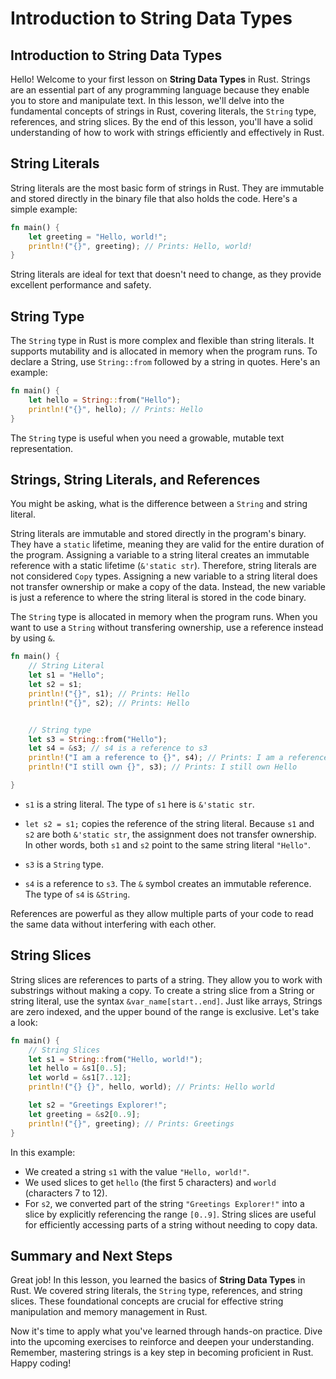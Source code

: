 # Introduction to String Data Types

## Introduction to String Data Types
Hello! Welcome to your first lesson on **String Data Types** in Rust. Strings are an essential part of any programming language because they enable you to store and manipulate text. In this lesson, we'll delve into the fundamental concepts of strings in Rust, covering literals, the `String` type, references, and string slices. By the end of this lesson, you'll have a solid understanding of how to work with strings efficiently and effectively in Rust.

## String Literals
String literals are the most basic form of strings in Rust. They are immutable and stored directly in the binary file that also holds the code. Here's a simple example:

```Rust
fn main() {
    let greeting = "Hello, world!";
    println!("{}", greeting); // Prints: Hello, world!
}
```
String literals are ideal for text that doesn't need to change, as they provide excellent performance and safety.

## String Type
The `String` type in Rust is more complex and flexible than string literals. It supports mutability and is allocated in memory when the program runs. To declare a String, use `String::from` followed by a string in quotes. Here's an example:

```Rust
fn main() {
    let hello = String::from("Hello");
    println!("{}", hello); // Prints: Hello
}
```
The `String` type is useful when you need a growable, mutable text representation.

## Strings, String Literals, and References
You might be asking, what is the difference between a `String` and string literal.

String literals are immutable and stored directly in the program's binary. They have a `static` lifetime, meaning they are valid for the entire duration of the program. Assigning a variable to a string literal creates an immutable reference with a static lifetime (`&'static str`). Therefore, string literals are not considered `Copy` types. Assigning a new variable to a string literal does not transfer ownership or make a copy of the data. Instead, the new variable is just a reference to where the string literal is stored in the code binary.

The `String` type is allocated in memory when the program runs. When you want to use a `String` without transfering ownership, use a reference instead by using `&`.

```Rust
fn main() {
    // String Literal
    let s1 = "Hello";
    let s2 = s1;
    println!("{}", s1); // Prints: Hello
    println!("{}", s2); // Prints: Hello


    // String type
    let s3 = String::from("Hello");
    let s4 = &s3; // s4 is a reference to s3
    println!("I am a reference to {}", s4); // Prints: I am a reference to Hello
    println!("I still own {}", s3); // Prints: I still own Hello

}
```
* `s1` is a string literal. The type of `s1` here is `&'static str`.

* `let s2 = s1;` copies the reference of the string literal. Because `s1` and `s2` are both `&'static str`, the assignment does not transfer ownership. In other words, both `s1` and `s2` point to the same string literal `"Hello"`.

* `s3` is a `String` type.

* `s4` is a reference to `s3`. The `&` symbol creates an immutable reference. The type of `s4` is `&String`.

References are powerful as they allow multiple parts of your code to read the same data without interfering with each other.

## String Slices
String slices are references to parts of a string. They allow you to work with substrings without making a copy. To create a string slice from a String or string literal, use the syntax `&var_name[start..end]`. Just like arrays, Strings are zero indexed, and the upper bound of the range is exclusive. Let's take a look:

```Rust
fn main() {
    // String Slices
    let s1 = String::from("Hello, world!");
    let hello = &s1[0..5];
    let world = &s1[7..12];
    println!("{} {}", hello, world); // Prints: Hello world

    let s2 = "Greetings Explorer!";
    let greeting = &s2[0..9];
    println!("{}", greeting); // Prints: Greetings
}
```
In this example:

* We created a string `s1` with the value `"Hello, world!"`.
* We used slices to get `hello` (the first 5 characters) and `world` (characters 7 to 12).
* For `s2`, we converted part of the string `"Greetings Explorer!"` into a slice by explicitly referencing the range `[0..9]`.
String slices are useful for efficiently accessing parts of a string without needing to copy data.

## Summary and Next Steps
Great job! In this lesson, you learned the basics of **String Data Types** in Rust. We covered string literals, the `String` type, references, and string slices. These foundational concepts are crucial for effective string manipulation and memory management in Rust.

Now it's time to apply what you've learned through hands-on practice. Dive into the upcoming exercises to reinforce and deepen your understanding. Remember, mastering strings is a key step in becoming proficient in Rust. Happy coding!
